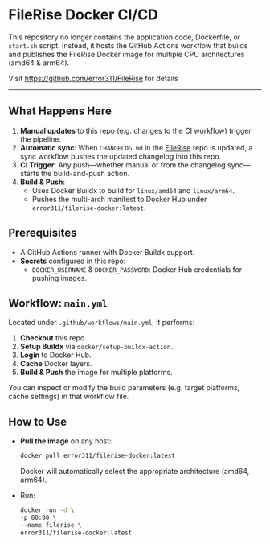 # FileRise Docker CI/CD

This repository no longer contains the application code, Dockerfile, or `start.sh` script. Instead, it hosts the GitHub Actions workflow that builds and publishes the FileRise Docker image for multiple CPU architectures (amd64 & arm64).

Visit <https://github.com/error311/FileRise> for details

---

## What Happens Here

1. **Manual updates** to this repo (e.g. changes to the CI workflow) trigger the pipeline.  
2. **Automatic sync**: When `CHANGELOG.md` in the [FileRise](https://github.com/error311/FileRise) repo is updated, a sync workflow pushes the updated changelog into this repo.  
3. **CI Trigger**: Any push—whether manual or from the changelog sync—starts the build-and-push action.  
4. **Build & Push**:  
   - Uses Docker Buildx to build for `linux/amd64` and `linux/arm64`.  
   - Pushes the multi-arch manifest to Docker Hub under `error311/filerise-docker:latest`.

## Prerequisites

- A GitHub Actions runner with Docker Buildx support.  
- **Secrets** configured in this repo:  
  - `DOCKER_USERNAME` & `DOCKER_PASSWORD`: Docker Hub credentials for pushing images.

## Workflow: `main.yml`

Located under `.github/workflows/main.yml`, it performs:

1. **Checkout** this repo.  
2. **Setup Buildx** via `docker/setup-buildx-action`.  
3. **Login** to Docker Hub.  
4. **Cache** Docker layers.  
5. **Build & Push** the image for multiple platforms.

You can inspect or modify the build parameters (e.g. target platforms, cache settings) in that workflow file.

## How to Use

- **Pull the image** on any host:
  
  ```bash
  docker pull error311/filerise-docker:latest
  ```
  
  Docker will automatically select the appropriate architecture (amd64, arm64).
  
- Run:

  ```bash
  docker run -d \
  -p 80:80 \
  --name filerise \
  error311/filerise-docker:latest
  ```
